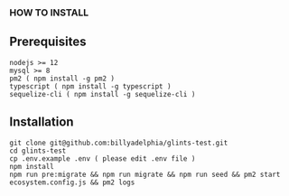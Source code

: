 ### HOW TO INSTALL

## Prerequisites

```
nodejs >= 12
mysql >= 8
pm2 ( npm install -g pm2 )
typescript ( npm install -g typescript )
sequelize-cli ( npm install -g sequelize-cli )
```

## Installation

```
git clone git@github.com:billyadelphia/glints-test.git
cd glints-test
cp .env.example .env ( please edit .env file )
npm install
npm run pre:migrate && npm run migrate && npm run seed && pm2 start ecosystem.config.js && pm2 logs
```
